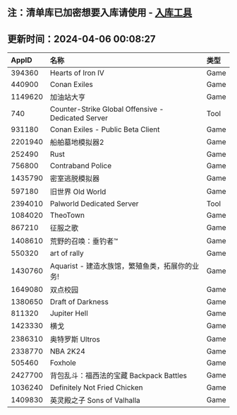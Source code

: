 ## 注：清单库已加密想要入库请使用 - [入库工具](https://github.com/BlankTMing/ManifestAutoUpdate/releases)

## 更新时间：2024-04-06 00:08:27
| AppID | 名称 | 类型  |
| :-------------------- | :----------------------------- | :----------- |
| 394360 | Hearts of Iron IV| Game |
| 440900 | Conan Exiles| Game |
| 1149620 | 加油站大亨| Game |
| 740 | Counter-Strike Global Offensive - Dedicated Server| Tool |
| 931180 | Conan Exiles - Public Beta Client| Game |
| 2201940 | 船舶墓地模拟器2| Game |
| 252490 | Rust| Game |
| 756800 | Contraband Police| Game |
| 1435790 | 密室逃脱模拟器| Game |
| 597180 | 旧世界 Old World| Game |
| 2394010 | Palworld Dedicated Server| Tool |
| 1084020 | TheoTown| Game |
| 867210 | 征服之歌| Game |
| 1408610 | 荒野的召唤：垂钓者™| Game |
| 550320 | art of rally| Game |
| 1430760 | Aquarist - 建造水族馆，繁殖鱼类，拓展你的业务!| Game |
| 1649080 | 双点校园 | Game |
| 1380650 | Draft of Darkness| Game |
| 811320 | Jupiter Hell| Game |
| 1423330 | 横戈| Game |
| 2386310 | 奥特罗斯 Ultros| Game |
| 2338770 | NBA 2K24| Game |
| 505460 | Foxhole| Game |
| 2427700 | 背包乱斗：福西法的宝藏 Backpack Battles| Game |
| 1036240 | Definitely Not Fried Chicken| Game |
| 1409830 | 英灵殿之子 Sons of Valhalla| Game |
